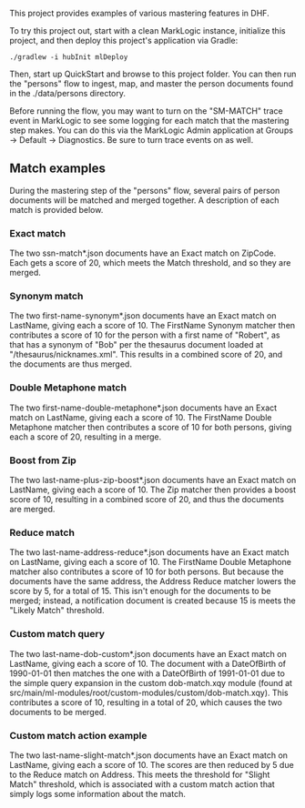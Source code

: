 This project provides examples of various mastering features in DHF. 

To try this project out, start with a clean MarkLogic instance, initialize this project, and then deploy this project's 
application via Gradle:

    ./gradlew -i hubInit mlDeploy

Then, start up QuickStart and browse to this project folder. You can then run the "persons" flow to ingest, map, and 
master the person documents found in the ./data/persons directory.  

Before running the flow, you may want to turn on the "SM-MATCH" trace event in MarkLogic to see some logging for each 
match that the mastering step makes. You can do this via the MarkLogic Admin application at Groups -> Default -> Diagnostics. 
Be sure to turn trace events on as well.

## Match examples

During the mastering step of the "persons" flow, several pairs of person documents will be matched and merged together. 
A description of each match is provided below. 

### Exact match

The two ssn-match*.json documents have an Exact match on ZipCode. Each gets a score of 20, which 
meets the Match threshold, and so they are merged.

### Synonym match

The two first-name-synonym*.json documents have an Exact match on LastName, giving each a score of 10. 
The FirstName Synonym matcher then contributes a score of 10 for the person with a first name of "Robert", 
as that has a synonym of "Bob" per the thesaurus document loaded at "/thesaurus/nicknames.xml". This results
in a combined score of 20, and the documents are thus merged. 

### Double Metaphone match

The two first-name-double-metaphone*.json documents have an Exact match on LastName, giving each a score of 10. 
The FirstName Double Metaphone matcher then contributes a score of 10 for both persons, giving each a score of 20, 
resulting in a merge.

### Boost from Zip

The two last-name-plus-zip-boost*.json documents have an Exact match on LastName, giving each a score 
of 10. The Zip matcher then provides a boost score of 10, resulting in a combined score of 20, and thus
the documents are merged.

### Reduce match

The two last-name-address-reduce*.json documents have an Exact match on LastName, giving each a score of 10. 
The FirstName Double Metaphone matcher also contributes a score of 10 for both persons. But because the documents have
the same address, the Address Reduce matcher lowers the score by 5, for a total of 15. This isn't enough for the
documents to be merged; instead, a notification document is created because 15 is meets the "Likely Match" threshold.

### Custom match query

The two last-name-dob-custom*.json documents have an Exact match on LastName, giving each a score of 10. The document
with a DateOfBirth of 1990-01-01 then matches the one with a DateOfBirth of 1991-01-01 due to the simple query expansion 
in the custom dob-match.xqy module (found at src/main/ml-modules/root/custom-modules/custom/dob-match.xqy). This 
contributes a score of 10, resulting in a total of 20, which causes the two documents to be merged.  

### Custom match action example

The two last-name-slight-match*.json documents have an Exact match on LastName, giving each a score of 10. The scores 
are then reduced by 5 due to the Reduce match on Address. This meets the threshold for "Slight Match" threshold, which
is associated with a custom match action that simply logs some information about the match.

